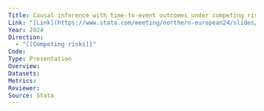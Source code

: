 ```yaml
---
Title: Causal inference with time-to-event outcomes under competing risk
Link: "[Link](https://www.stata.com/meeting/northern-european24/slides/Northern_Europe24_Gran.pdf)"
Year: 2024
Direction:
  - "[[Competing risks]]"
Code: 
Type: Presentation
Overview: 
Datasets: 
Metrics: 
Reviewer: 
Source: Stata
---
```

